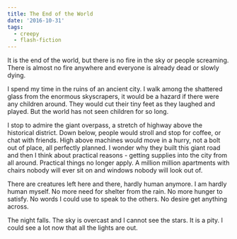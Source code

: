 ```yaml
---
title: The End of the World
date: '2016-10-31'
tags:
  - creepy
  - flash-fiction
---
```


It is the end of the world, but there is no fire in the sky or people screaming.
There is almost no fire anywhere and everyone is already dead or slowly dying.

<!-- truncate -->

I spend my time in the ruins of an ancient city. I walk among the shattered
glass from the enormous skyscrapers, it would be a hazard if there were any
children around. They would cut their tiny feet as they laughed and played. But
the world has not seen children for so long.

I stop to admire the giant overpass, a stretch of highway above the historical
district. Down below, people would stroll and stop for coffee, or chat with
friends. High above machines would move in a hurry, not a bolt out of place, all
perfectly planned. I wonder why they built this giant road and then I think
about practical reasons - getting supplies into the city from all around.
Practical things no longer apply. A million million apartments with chairs
nobody will ever sit on and windows nobody will look out of.

There are creatures left here and there, hardly human anymore. I am hardly human
myself. No more need for shelter from the rain. No more hunger to satisfy. No
words I could use to speak to the others. No desire get anything across.

The night falls. The sky is overcast and I cannot see the stars. It is a pity. I
could see a lot now that all the lights are out.
